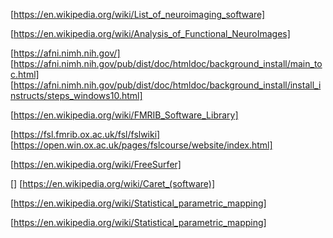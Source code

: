 [https://en.wikipedia.org/wiki/List_of_neuroimaging_software]


[https://en.wikipedia.org/wiki/Analysis_of_Functional_NeuroImages]

[https://afni.nimh.nih.gov/]
[https://afni.nimh.nih.gov/pub/dist/doc/htmldoc/background_install/main_toc.html]
[https://afni.nimh.nih.gov/pub/dist/doc/htmldoc/background_install/install_instructs/steps_windows10.html]

[https://en.wikipedia.org/wiki/FMRIB_Software_Library]

[https://fsl.fmrib.ox.ac.uk/fsl/fslwiki]
[https://open.win.ox.ac.uk/pages/fslcourse/website/index.html]


[https://en.wikipedia.org/wiki/FreeSurfer]

[]
[https://en.wikipedia.org/wiki/Caret_(software)]


[https://en.wikipedia.org/wiki/Statistical_parametric_mapping]


[https://en.wikipedia.org/wiki/Statistical_parametric_mapping]
